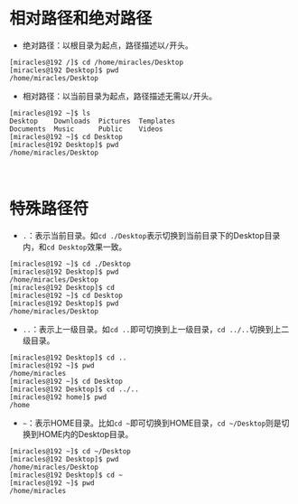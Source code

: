 # 相对路径和绝对路径
- 绝对路径：以根目录为起点，路径描述以`/`开头。
```
[miracles@192 /]$ cd /home/miracles/Desktop
[miracles@192 Desktop]$ pwd
/home/miracles/Desktop
```
- 相对路径：以当前目录为起点，路径描述无需以`/`开头。
```
[miracles@192 ~]$ ls
Desktop    Downloads  Pictures  Templates
Documents  Music      Public    Videos
[miracles@192 ~]$ cd Desktop
[miracles@192 Desktop]$ pwd
/home/miracles/Desktop
```
<br>

# 特殊路径符
- `.`：表示当前目录。如`cd ./Desktop`表示切换到当前目录下的Desktop目录内，和`cd Desktop`效果一致。
```
[miracles@192 ~]$ cd ./Desktop
[miracles@192 Desktop]$ pwd
/home/miracles/Desktop
[miracles@192 Desktop]$ cd
[miracles@192 ~]$ cd Desktop
[miracles@192 Desktop]$ pwd
/home/miracles/Desktop
```
- `..`：表示上一级目录。如`cd ..`即可切换到上一级目录，`cd ../..`切换到上二级目录。
```
[miracles@192 Desktop]$ cd ..
[miracles@192 ~]$ pwd
/home/miracles
[miracles@192 ~]$ cd Desktop
[miracles@192 Desktop]$ cd ../..
[miracles@192 home]$ pwd
/home
```
- `~`：表示HOME目录。比如`cd ~`即可切换到HOME目录，`cd ~/Desktop`则是切换到HOME内的Desktop目录。
```
[miracles@192 ~]$ cd ~/Desktop
[miracles@192 Desktop]$ pwd
/home/miracles/Desktop
[miracles@192 Desktop]$ cd ~
[miracles@192 ~]$ pwd
/home/miracles
```